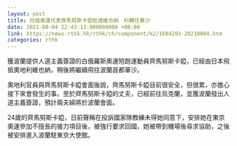 ```yaml
---
layout: post
title: 白俄奧運代表齊馬努斯卡婭抵達維也納　料轉往華沙
date: 2021-08-04 22:43:13.000000000 +08:00
link: https://news.rthk.hk/rthk/ch/component/k2/1604293-20210804.htm
categories: rthk
---
```


獲波蘭提供人道主義簽證的白俄羅斯奧運短跑運動員齊馬努斯卡婭，已經由日本飛抵奧地利維也納，稍後將繼續飛往波蘭首都華沙。

奧地利官員與齊馬努斯卡婭會面後說，齊馬努斯卡婭目前很安全，但很累，亦擔心接下來會發生的事。至於齊馬努斯卡婭的丈夫，已經前往烏克蘭，並獲波蘭發出人道主義簽證，預計兩夫婦將於波蘭會面。

24歲的齊馬努斯卡婭，日前聲稱在投訴國家隊教練未得她同意下，安排她在東京奧運參加不擅長的接力項目後，被強行要求回國，她被帶到機場後尋求協助，之後被安排進入波蘭駐東京大使館。
